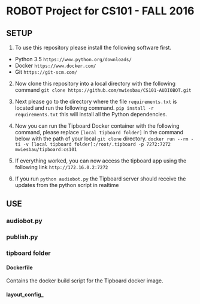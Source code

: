 # ROBOT Project for CS101 - FALL 2016


## SETUP
1. To use this repository please install the following software first.

  - Python 3.5 `https://www.python.org/downloads/`
  - Docker `https://www.docker.com/`
  - Git `https://git-scm.com/`

2. Now clone this repository into a local directory with the following command
`git clone https://github.com/mwiesbau/CS101-AUDIOBOT.git`

3. Next please go to the directory where the file `requirements.txt` is located and run the following command. `pip install -r requirements.txt`
this will install all the Python dependencies.

4. Now you can run the Tipboard Docker container with the following command, please replace `[local tipboard folder]` in the command below with the path of your local `git clone` directory.
`docker run --rm -ti -v [local tipboard folder]:/root/.tipboard -p 7272:7272 mwiesbau/tipboard:cs101`
 
5. If everything worked, you can now access the tipboard app using the following link `http://172.16.0.2:7272`

6. If you run `python audiobot.py` the Tipboard server should receive the updates from the python script in realtime


## USE

### audiobot.py

### publish.py

### tipboard folder
#### Dockerfile
Contains the docker build script for the Tipboard docker image.

#### layout_config_


